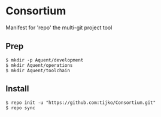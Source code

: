 # Consortium
Manifest for 'repo' the multi-git project tool

## Prep
```
$ mkdir -p Aquent/development
$ mkdir Aquent/operations
$ mkdir Aquent/toolchain

```

## Install
```
$ repo init -u "https://github.com:tijko/Consortium.git"
$ repo sync
```

